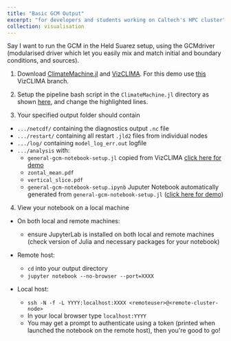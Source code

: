 ```yaml
---
title: "Basic GCM Output"
excerpt: "for developers and students working on Caltech's HPC cluster"
collection: visualisation
---
```


Say I want to run the GCM in the Held Suarez setup, using the GCMdriver (modularised driver which let you easily mix and match initial and boundary conditions, and sources).

1. Download [ClimateMachine.jl](https://github.com/CliMA/ClimateMachine.jl) and [VizCLIMA](https://github.com/CliMA/VizCLIMA.jl). For this demo use [this](https://github.com/CliMA/VizCLIMA.jl/tree/ln/prep-for-merge) VizCLIMA branch.

2. Setup the pipeline bash script in the `ClimateMachine.jl` directory as shown [here](https://github.com/CliMA/ClimateMachine.jl/blob/1d90c69dd687850c22c79a555c780919987b2e7a/pipeline_logging_basic_gcmd.sh#L20-L29), and change the highlighted lines.

3. Your specified output folder should contain
  - `.../netcdf/` containing the diagnostics output `.nc` file
  - `.../restart/` containing all restart `.jld2` files from individual nodes
  - `.../log/` containing `model_log_err.out` logfile
  - `.../analysis` with:
    - `general-gcm-notebook-setup.jl` copied from VizCLIMA [click here for demo](https://github.com/LenkaNovak/LenkaNovak.github.io/blob/master/files/general-gcm-notebook-setup.jl)
    - `zontal_mean.pdf`
    - `vertical_slice.pdf`
    - `general-gcm-notebook-setup.ipynb` Juputer Notebook automatically generated from `general-gcm-notebook-setup.jl` ([click here for demo](https://github.com/LenkaNovak/LenkaNovak.github.io/blob/master/files/general-gcm-notebook-setup.ipynb))

4. View your notebook on a local machine
  - On both local and remote machines:
    * ensure JupyterLab is installed on both local and remote machines (check version of Julia and necessary packages for your notebook)

  - Remote host:
    * `cd` into your output directory
    * ```jupyter notebook --no-browser --port=XXXX```

  - Local host:
    * ```ssh -N -f -L YYYY:localhost:XXXX <remoteuser>@<remote-cluster-node>```
    * In your local browser type ```localhost:YYYY```
    * You may get a prompt to authenticate using a token (printed when launched the notebook on the remote host), then you're good to go!
